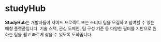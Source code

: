 # studyHub

**StudyHub**는 개발자들이 사이드 프로젝트 또는 스터디 팀을 모집하고 참여할 수 있는 매칭 플랫폼입니다. 기술 스택, 관심 도메인, 팀 구성 기준 등 다양한 필터를 기반으로 원하는 팀을 쉽고 빠르게 찾을 수 있도록 도와줍니다.
